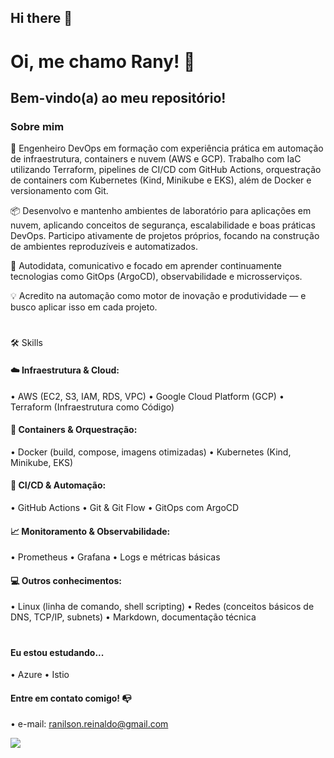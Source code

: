 
## Hi there 👋

# Oi, me chamo Rany! 👋

## Bem-vindo(a) ao meu repositório!

### Sobre mim

🎯 Engenheiro DevOps em formação com experiência prática em automação de infraestrutura, containers e nuvem (AWS e GCP). Trabalho com IaC utilizando Terraform, pipelines de CI/CD com GitHub Actions, orquestração de containers com Kubernetes (Kind, Minikube e EKS), além de Docker e versionamento com Git.

📦 Desenvolvo e mantenho ambientes de laboratório para aplicações em nuvem, aplicando conceitos de segurança, escalabilidade e boas práticas DevOps. Participo ativamente de projetos próprios, focando na construção de ambientes reproduzíveis e automatizados.

🧠 Autodidata, comunicativo e focado em aprender continuamente tecnologias como GitOps (ArgoCD), observabilidade e microsserviços.

💡 Acredito na automação como motor de inovação e produtividade — e busco aplicar isso em cada projeto.


<!--🔗 Veja meus projetos abaixo!-->
#
🛠️ Skills

#### ☁️ Infraestrutura & Cloud:
  • AWS (EC2, S3, IAM, RDS, VPC)
  • Google Cloud Platform (GCP)
  • Terraform (Infraestrutura como Código)

#### 🐳 Containers & Orquestração:
  • Docker (build, compose, imagens otimizadas)
  • Kubernetes (Kind, Minikube, EKS)

#### 🔁 CI/CD & Automação:
  • GitHub Actions
  • Git & Git Flow
  • GitOps com ArgoCD

#### 📈 Monitoramento & Observabilidade:
  • Prometheus
  • Grafana
  • Logs e métricas básicas

#### 💻 Outros conhecimentos:
  • Linux (linha de comando, shell scripting)
  • Redes (conceitos básicos de DNS, TCP/IP, subnets)
  • Markdown, documentação técnica
#
<!--### Skills

  • Python <!--(scikit-learn, tensorflow, pandas, numpy, matplotlib, seaborn, flask)-->

<!--  • SQL

  • Machine Learning <!--(Modelos supervisionados, não supervisionados, deep learning e LLMs)-->

<!--  • Container & Docker
  
  • Kubernetes
  
  • Terraform
  
  • GitOps
  
  • ArgoCD

  • Git & GitHub
  
  • AWS

  • Google Cloud-->


#### Eu estou estudando...

  • Azure
  • Istio


#### Entre em contato comigo! 📭
  • e-mail: ranilson.reinaldo@gmail.com
  <div><a href="https://www.linkedin.com/in/ranyreinaldo" target="_blank"><img src="https://img.shields.io/badge/-LinkedIn-%230077B5?style=for-the-badge&logo=linkedin&logoColor=white" target="_blank"></a>
  </div>

<!--
**rany01/rany01** is a ✨ _special_ ✨ repository because its `README.md` (this file) appears on your GitHub profile.

Here are some ideas to get you started:

- 🔭 I’m currently working on ...
- 🌱 I’m currently learning ...
- 👯 I’m looking to collaborate on ...
- 🤔 I’m looking for help with ...
- 💬 Ask me about ...
- 📫 How to reach me: ...
- 😄 Pronouns: ...
- ⚡ Fun fact: ...
-->
